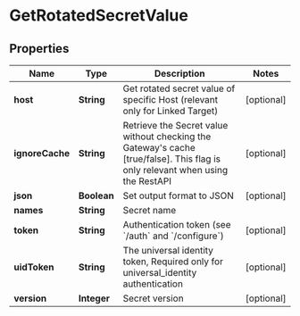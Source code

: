

# GetRotatedSecretValue


## Properties

| Name | Type | Description | Notes |
|------------ | ------------- | ------------- | -------------|
|**host** | **String** | Get rotated secret value of specific Host (relevant only for Linked Target) |  [optional] |
|**ignoreCache** | **String** | Retrieve the Secret value without checking the Gateway&#39;s cache [true/false]. This flag is only relevant when using the RestAPI |  [optional] |
|**json** | **Boolean** | Set output format to JSON |  [optional] |
|**names** | **String** | Secret name |  |
|**token** | **String** | Authentication token (see &#x60;/auth&#x60; and &#x60;/configure&#x60;) |  [optional] |
|**uidToken** | **String** | The universal identity token, Required only for universal_identity authentication |  [optional] |
|**version** | **Integer** | Secret version |  [optional] |



